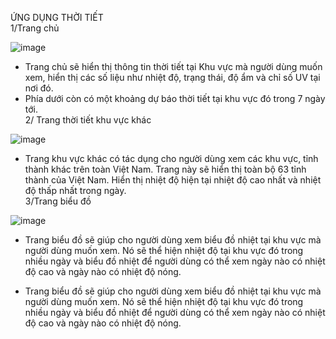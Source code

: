 ỨNG DỤNG THỜI TIẾT <br>
1/Trang chủ <br>











![image](https://github.com/user-attachments/assets/f2eaa251-a206-4287-979c-ddd0c22e8a22) <br>









-	Trang chủ sẽ hiển thị thông tin thời tiết tại Khu vực mà người dùng muốn xem, hiển thị các số liệu như nhiệt độ, trạng thái, độ ẩm và chỉ số UV tại nơi đó. <br>
-	Phía dưới còn có một khoảng dự báo thời tiết tại khu vực đó trong 7 ngày tới. <br>
2/ Trang thời tiết khu vực khác <br>



![image](https://github.com/user-attachments/assets/e4b51e0c-f59e-4a2c-b415-287f7046b652) <br>


























-	Trang khu vực khác có tác dụng cho người dùng xem các khu vực, tỉnh thành khác trên toàn Việt Nam. Trang này sẽ hiển thị toàn bộ 63 tỉnh thành của Việt Nam. Hiển thị nhiệt độ hiện tại nhiệt độ cao nhất và nhiệt độ thấp nhất trong ngày. <br>
3/Trang biểu đồ  <br>


![image](https://github.com/user-attachments/assets/2785f318-048e-46a2-9f66-846cbddab5e5) <br>




-	Trang biểu đồ sẽ giúp cho người dùng xem biểu đồ nhiệt tại khu vực mà người dùng muốn xem. Nó sẽ thể hiện nhiệt độ tại khu vực đó trong nhiều ngày và biểu đồ nhiệt để người dùng có thể xem ngày nào có nhiệt độ cao và ngày nào có nhiệt độ nóng. <br>






















-	Trang biểu đồ sẽ giúp cho người dùng xem biểu đồ nhiệt tại khu vực mà người dùng muốn xem. Nó sẽ thể hiện nhiệt độ tại khu vực đó trong nhiều ngày và biểu đồ nhiệt để người dùng có thể xem ngày nào có nhiệt độ cao và ngày nào có nhiệt độ nóng.
